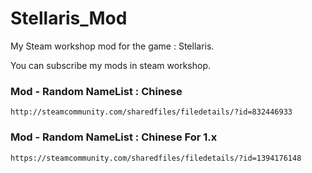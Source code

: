 # Stellaris_Mod
My Steam workshop mod for the game : Stellaris. 

You can subscribe my mods in steam workshop.
### Mod - Random NameList : Chinese
	http://steamcommunity.com/sharedfiles/filedetails/?id=832446933
### Mod - Random NameList : Chinese For 1.x    
	https://steamcommunity.com/sharedfiles/filedetails/?id=1394176148

